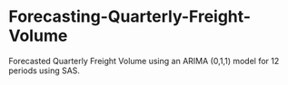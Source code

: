 # Forecasting-Quarterly-Freight-Volume
Forecasted Quarterly Freight Volume using an ARIMA (0,1,1) model for 12 periods using SAS. 
